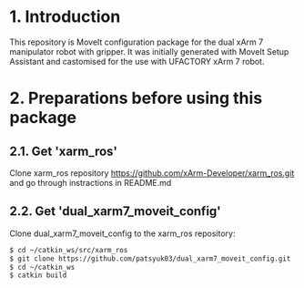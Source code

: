 # 1. Introduction
This repository is MoveIt configuration package for the dual xArm 7 manipulator robot with gripper. It was initially generated with MoveIt Setup Assistant and castomised for the use with UFACTORY xArm 7 robot.
# 2. Preparations before using this package
## 2.1. Get 'xarm_ros'
Clone xarm_ros repository <https://github.com/xArm-Developer/xarm_ros.git> and go through instractions in README.md
## 2.2. Get 'dual_xarm7_moveit_config'
Clone dual_xarm7_moveit_config to the xarm_ros repository:
```bash
$ cd ~/catkin_ws/src/xarm_ros
$ git clone https://github.com/patsyuk03/dual_xarm7_moveit_config.git
$ cd ~/catkin_ws
$ catkin build
```
